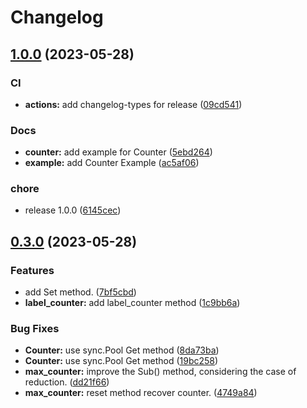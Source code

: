 # Changelog

## [1.0.0](https://github.com/gemone/gounter/compare/v0.3.0...v1.0.0) (2023-05-28)


### CI

* **actions:** add changelog-types for release ([09cd541](https://github.com/gemone/gounter/commit/09cd541b993ebc335647d877f47c7a814847c423))


### Docs

* **counter:** add example for Counter ([5ebd264](https://github.com/gemone/gounter/commit/5ebd2641ba8375d8bd6caa540071a7b137cd6285))
* **example:** add Counter Example ([ac5af06](https://github.com/gemone/gounter/commit/ac5af06b197945c4f2e49dc6945076487c2c4c4b))


### chore

* release 1.0.0 ([6145cec](https://github.com/gemone/gounter/commit/6145cec69ce9ced138d7bf6a0be17e051d7cdc36))

## [0.3.0](https://github.com/gemone/gounter/compare/v0.2.1...v0.3.0) (2023-05-28)


### Features

* add Set method. ([7bf5cbd](https://github.com/gemone/gounter/commit/7bf5cbd3330b72a03d30e4fc8dbdff6c1eeb69d1))
* **label_counter:** add label_counter method ([1c9bb6a](https://github.com/gemone/gounter/commit/1c9bb6a8e2c9ead442408b85db9c1ff90658961c))


### Bug Fixes

* **Counter:** use sync.Pool Get method ([8da73ba](https://github.com/gemone/gounter/commit/8da73babeb7213881915b120f16088614fddca05))
* **Counter:** use sync.Pool Get method ([19bc258](https://github.com/gemone/gounter/commit/19bc258f6c418751b242d682e93afaf9c4536feb))
* **max_counter:** improve the Sub() method, considering the case of reduction. ([dd21f66](https://github.com/gemone/gounter/commit/dd21f6684c66824980c1cffbf4ffb40b6b18f182))
* **max_counter:** reset method recover counter. ([4749a84](https://github.com/gemone/gounter/commit/4749a84155261dc8603603f783a81824929fec04))
